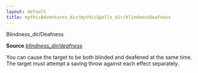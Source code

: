 ```yaml
---
layout: default
title: mythicAdventures_dir/mythicSpells_dir/blindnessDeafness
---
```

Blindness_dir/Deafness

**Source** [_blindness_dir/deafness_](spells_dir/blindnessDeafness#_blindness-deafness)

You can cause the target to be both blinded and deafened at the same time. The target must attempt a saving throw against each effect separately.

